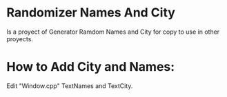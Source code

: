 # Randomizer Names And City
Is a proyect of Generator Ramdom Names and City for copy to use in other proyects.

# How to Add City and Names:
Edit "Window.cpp" TextNames and TextCity.
